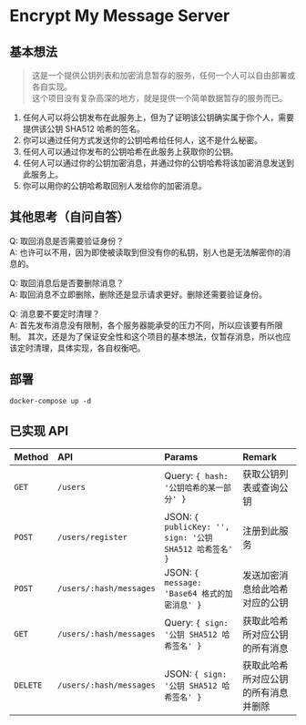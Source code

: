 # Encrypt My Message Server

## 基本想法
> 这是一个提供公钥列表和加密消息暂存的服务，任何一个人可以自由部署或各自实现。  
> 这个项目没有复杂高深的地方，就是提供一个简单数据暂存的服务而已。
1. 任何人可以将公钥发布在此服务上，但为了证明该公钥确实属于你个人，需要提供该公钥 SHA512 哈希的签名。  
2. 你可以通过任何方式发送你的公钥哈希给任何人，这不是什么秘密。
3. 任何人可以通过你发布的公钥哈希在此服务上获取你的公钥。
4. 任何人可以通过你的公钥加密消息，并通过你的公钥哈希将该加密消息发送到此服务上。
5. 你可以用你的公钥哈希取回别人发给你的加密消息。

## 其他思考（自问自答）
Q: 取回消息是否需要验证身份？  
A: 也许可以不用，因为即使被读取到但没有你的私钥，别人也是无法解密你的消息的。  

Q: 取回消息后是否要删除消息？  
A: 取回消息不立即删除，删除还是显示请求更好。删除还需要验证身份。  

Q: 消息要不要定时清理？  
A: 首先发布消息没有限制，各个服务器能承受的压力不同，所以应该要有所限制。
其次，还是为了保证安全性和这个项目的基本想法，仅暂存消息，所以也应该定时清理，具体实现，各自权衡吧。

## 部署

`docker-compose up -d`

## 已实现 API

|   Method   |        API        |   Params   |   Remark   |
| :--- | :--- | :--- | :--- |
| `GET` | `/users` | Query: `{ hash: '公钥哈希的某一部分' }` | 获取公钥列表或查询公钥 |
| `POST` | `/users/register` | JSON: `{ publicKey: '', sign: '公钥 SHA512 哈希签名' }` | 注册到此服务 |
| `POST` | `/users/:hash/messages` | JSON: `{ message: 'Base64 格式的加密消息' }` | 发送加密消息给此哈希对应的公钥 |
| `GET` | `/users/:hash/messages` | Query: `{ sign: '公钥 SHA512 哈希签名' }` | 获取此哈希所对应公钥的所有消息 |
| `DELETE` | `/users/:hash/messages` | JSON: `{ sign: '公钥 SHA512 哈希签名' }` | 获取此哈希所对应公钥的所有消息并删除 |

